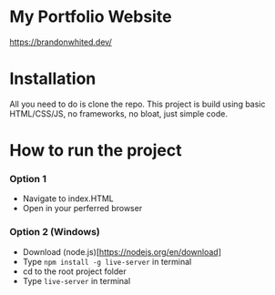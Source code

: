 # My Portfolio Website
https://brandonwhited.dev/

# Installation
All you need to do is clone the repo. 
This project is build using basic HTML/CSS/JS, no frameworks, no bloat, just simple code. 

# How to run the project
### Option 1
- Navigate to index.HTML
- Open in your perferred browser

### Option 2 (Windows)
- Download (node.js)[https://nodejs.org/en/download]
- Type ``npm install -g live-server`` in terminal
- cd to the root project folder 
- Type ``live-server`` in terminal 
